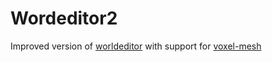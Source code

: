 # Wordeditor2

Improved version of [worldeditor](https://github.com/Quoteme/worldeditor)
with support for [voxel-mesh](https://github.com/Quoteme/voxel-mesh)
